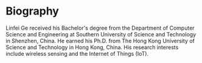 <!--
---
permalink: /
title: "Biography"
author_profile: true
redirect_from: 
  - /about/
  - /about.html
---
-->
# Biography
Linfei Ge received his Bachelor's degree from the Department of Computer Science and Engineering at Southern University of Science and Technology in Shenzhen, China. He earned his Ph.D. from The Hong Kong University of Science and Technology in Hong Kong, China. His research interests include wireless sensing and the Internet of Things (IoT).
